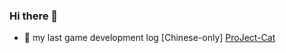### Hi there 👋
- 🔭 my last game development log [Chinese-only] [ProJect-Cat](https://www.notion.so/ProJect-Cat-710036a404d74fd2bfb50a446adc6b33)

